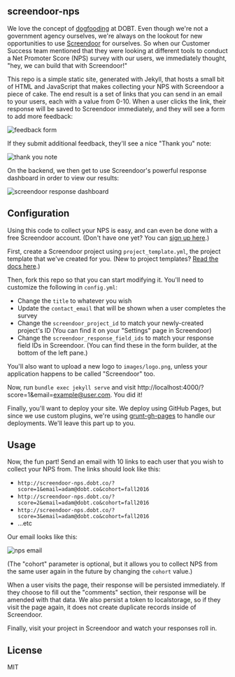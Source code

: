 screendoor-nps
----

We love the concept of [dogfooding](https://en.wikipedia.org/wiki/Eating_your_own_dog_food) at DOBT. Even though we're not a government agency ourselves, we're always on the lookout for new opportunities to use [Screendoor](https://www.dobt.co/screendoor/) for ourselves. So when our Customer Success team mentioned that they were looking at different tools to conduct a Net Promoter Score (NPS) survey with our users, we immediately thought, "hey, we can build that with Screendoor!"

This repo is a simple static site, generated with Jekyll, that hosts a small bit of HTML and JavaScript that makes collecting your NPS with Screendoor a piece of cake. The end result is a set of links that you can send in an email to your users, each with a value from 0-10. When a user clicks the link, their response will be saved to Screendoor immediately, and they will see a form to add more feedback:

![feedback form](https://dobt-captured.s3.amazonaws.com/ajb/Screen_Shot_2016-09-02_at_11.24.55_AM.png)

If they submit additional feedback, they'll see a nice "Thank you" note:

![thank you note](https://dobt-captured.s3.amazonaws.com/ajb/Screen_Shot_2016-09-02_at_11.25.01_AM.png)

On the backend, we then get to use Screendoor's powerful response dashboard in order to view our results:

![screendoor response dashboard](http://take.ms/bOkpp)

## Configuration

Using this code to collect your NPS is easy, and can even be done with a free Screendoor account. (Don't have one yet? You can [sign up here](https://www.dobt.co/screendoor/signup/?ref=nps).)

First, create a Screendoor project using `project_template.yml`, the project template that we've created for you. (New to project templates? [Read the docs here](http://help.dobt.co/articles/screendoor/projects/templates.html).)

Then, fork this repo so that you can start modifying it. You'll need to customize the following in `config.yml`:

- Change the `title` to whatever you wish
- Update the `contact_email` that will be shown when a user completes the survey
- Change the `screendoor_project_id` to match your newly-created project's ID (You can find it on your "Settings" page in Screendoor)
- Change the `screendoor_response_field_ids` to match your response field IDs in Screendoor. (You can find these in the form builder, at the bottom of the left pane.)

You'll also want to upload a new logo to `images/logo.png`, unless your application happens to be called "Screendoor" too.

Now, run `bundle exec jekyll serve` and visit http://localhost:4000/?score=1&email=example@user.com. You did it!

Finally, you'll want to deploy your site. We deploy using GitHub Pages, but since we use custom plugins, we're using [grunt-gh-pages](https://github.com/tschaub/grunt-gh-pages) to handle our deployments. We'll leave this part up to you.

## Usage

Now, the fun part! Send an email with 10 links to each user that you wish to collect your NPS from. The links should look like this:

- `http://screendoor-nps.dobt.co/?score=1&email=adam@dobt.co&cohort=fall2016`
- `http://screendoor-nps.dobt.co/?score=2&email=adam@dobt.co&cohort=fall2016`
- `http://screendoor-nps.dobt.co/?score=3&email=adam@dobt.co&cohort=fall2016`
- ...etc

Our email looks like this:

![nps email](https://dobt-captured.s3.amazonaws.com/ajb/Screen_Shot_2016-09-02_at_11.43.56_AM.png)

(The "cohort" parameter is optional, but it allows you to collect NPS from the same user again in the future by changing the `cohort` value.)

When a user visits the page, their response will be persisted immediately. If they choose to fill out the "comments" section, their response will be amended with that data. We also persist a token to localstorage, so if they visit the page again, it does not create duplicate records inside of Screendoor.

Finally, visit your project in Screendoor and watch your responses roll in.


## License

MIT
